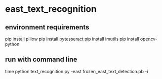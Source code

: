 # east_text_recognition

## environment requirements

pip install pillow
pip install pytesseract
pip install imutils
pip install opencv-python


## run with command line

time python text_recognition.py -east frozen_east_text_detection.pb -i <relative directory>
	